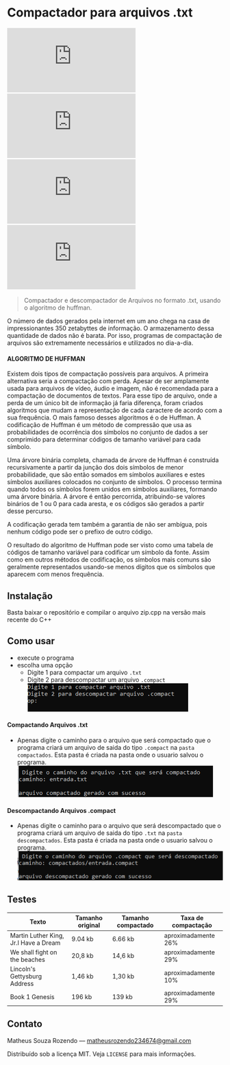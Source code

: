 

# Compactador para arquivos .txt
![GitHub repo size](https://img.shields.io/github/repo-size/Matheus-Souza-Rozendo/Compactador_de_arquivos.txt)
![GitHub](https://img.shields.io/github/license/Matheus-Souza-Rozendo/Compactador_de_arquivos.txt)
![GitHub language count](https://img.shields.io/github/languages/count/Matheus-Souza-Rozendo/Compactador_de_arquivos.txt)
![GitHub top language](https://img.shields.io/github/languages/top/Matheus-Souza-Rozendo/Compactador_de_arquivos.txt)
> Compactador e descompactador de Arquivos no formato .txt, usando o algoritmo de huffman.


O número de dados gerados pela internet em um ano chega na casa de impressionantes 350 zetabyttes de informação. O armazenamento dessa quantidade de dados não é barata. Por isso, programas de compactação de arquivos são extremamente necessários e utilizados no dia-a-dia.

#### ALGORITMO DE HUFFMAN

Existem dois tipos de compactação possíveis para arquivos. A primeira alternativa seria a compactação com perda. Apesar de ser amplamente usada para arquivos de vídeo, áudio e imagem, não é recomendada para a compactação de documentos de textos.
Para esse tipo de arquivo, onde a perda de um único bit de informação já faria diferença, foram criados algoritmos que mudam a representação de cada caractere de acordo com a sua frequência. O mais famoso desses algoritmos é o de Huffman.
A codificação de Huffman é um método de compressão que usa as probabilidades de ocorrência dos símbolos no conjunto de dados a ser comprimido para determinar códigos de tamanho variável para cada símbolo.


Uma árvore binária completa, chamada de árvore de Huffman é construída recursivamente a partir da junção dos dois símbolos de menor probabilidade, que são então somados em símbolos auxiliares e estes símbolos auxiliares colocados no conjunto de símbolos. O processo termina quando todos os símbolos forem unidos em símbolos auxiliares, formando uma árvore binária. A árvore é então percorrida, atribuindo-se valores binários de 1 ou 0 para cada aresta, e os códigos são gerados a partir desse percurso.


A codificação gerada tem também a garantia de não ser ambígua, pois nenhum código pode ser o prefixo de outro código.

O resultado do algoritmo de Huffman pode ser visto como uma tabela de códigos de tamanho variável para codificar um símbolo da fonte. Assim como em outros métodos de codificação, os símbolos mais comuns são geralmente representados usando-se menos dígitos que os símbolos que aparecem com menos frequência.


## Instalação
Basta baixar o repositório e compilar o arquivo zip.cpp na versão mais recente do C++

## Como usar
* execute o programa
* escolha uma opção
    * Digite 1 para compactar um arquivo `.txt`
    * Digite 2 para descompactar um arquivo `.compact`
![](https://raw.githubusercontent.com/Matheus-Souza-Rozendo/Compactador_de_arquivos.txt/main/documenta%C3%A7%C3%A3o/prints/print_1.png)
#### Compactando Arquivos .txt
* Apenas digite o caminho para o arquivo que será compactado que o programa criará um arquivo de saida do tipo `.compact` na `pasta compactados`. Esta pasta é criada na pasta onde o usuario salvou o programa.
![](https://raw.githubusercontent.com/Matheus-Souza-Rozendo/Compactador_de_arquivos.txt/main/documenta%C3%A7%C3%A3o/prints/print_2.png)
#### Descompactando Arquivos .compact
* Apenas digite o caminho para o arquivo que será descompactado que o programa criará um arquivo de saida do tipo `.txt` na `pasta descompactados`. Esta pasta é criada na pasta onde o usuario salvou o programa.
![](https://raw.githubusercontent.com/Matheus-Souza-Rozendo/Compactador_de_arquivos.txt/main/documenta%C3%A7%C3%A3o/prints/print_3.png)

## Testes

| Texto                                 | Tamanho original | Tamanho compactado | Taxa de compactação|
| --------------------------------------| ---------------- |--------------------|--------------------|
| Martin Luther King, Jr.I Have a Dream | 9.04 kb          | 6.66 kb            |aproximadamente 26% |
| We shall fight on the beaches         | 20,8 kb          | 14,6 kb            |aproximadamente 29% |
| Lincoln's Gettysburg Address          | 1,46 kb          | 1,30 kb            |aproximadamente 10% |
| Book 1 Genesis                        | 196 kb           | 139 kb             |aproximadamente 29% |

## Contato
Matheus Souza Rozendo –– matheusrozendo234674@gmail.com

Distribuído sob a licença MIT. Veja `LICENSE` para mais informações.



